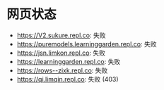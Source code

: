 # 网页状态
- https://V2.sukure.repl.co: 失败
- https://puremodels.learninggarden.repl.co: 失败
- https://jsn.limkon.repl.co: 失败
- https://learninggarden.repl.co: 失败
- https://rows--zixk.repl.co: 失败
- https://qi.limqin.repl.co: 失败 (403)
